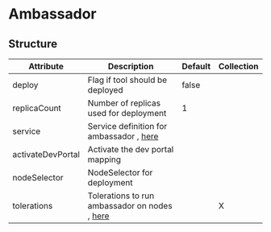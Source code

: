 # Ambassador 
 

## Structure 
 

| Attribute         | Description                                                               | Default | Collection  |
| ----------------- | ------------------------------------------------------------------------- | ------- | ----------  |
| deploy            | Flag if tool should be deployed                                           |  false  |             |
| replicaCount      | Number of replicas used for deployment                                    |  1      |             |
| service           | Service definition for ambassador , [here](AmbassadorService.md)          |         |             |
| activateDevPortal | Activate the dev portal mapping                                           |         |             |
| nodeSelector      | NodeSelector for deployment                                               |         |             |
| tolerations       | Tolerations to run ambassador on nodes , [here](toleration/Toleration.md) |         | X           |